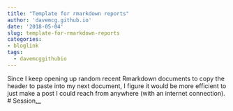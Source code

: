 ```yaml
---
title: "Template for rmarkdown reports"
author: 'davemcg.github.io'
date: '2018-05-04'
slug: template-for-rmarkdown-reports
categories:
- bloglink
tags:
  - davemcggithubio
---
```


Since I keep opening up random recent Rmarkdown documents to copy the header to paste into my next document, I figure it would be more efficient to just make a post I could reach from anywhere (with an internet connection). # Session[... <i class="fas fa-external-link-alt"></i>](http://davemcg.github.io/./post/template-for-rmarkdown-reports/)

